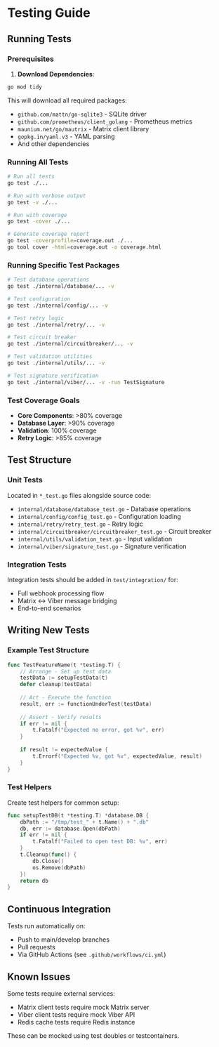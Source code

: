 # Testing Guide

## Running Tests

### Prerequisites

1. **Download Dependencies**:
```bash
go mod tidy
```

This will download all required packages:
- `github.com/mattn/go-sqlite3` - SQLite driver
- `github.com/prometheus/client_golang` - Prometheus metrics
- `maunium.net/go/mautrix` - Matrix client library
- `gopkg.in/yaml.v3` - YAML parsing
- And other dependencies

### Running All Tests

```bash
# Run all tests
go test ./...

# Run with verbose output
go test -v ./...

# Run with coverage
go test -cover ./...

# Generate coverage report
go test -coverprofile=coverage.out ./...
go tool cover -html=coverage.out -o coverage.html
```

### Running Specific Test Packages

```bash
# Test database operations
go test ./internal/database/... -v

# Test configuration
go test ./internal/config/... -v

# Test retry logic
go test ./internal/retry/... -v

# Test circuit breaker
go test ./internal/circuitbreaker/... -v

# Test validation utilities
go test ./internal/utils/... -v

# Test signature verification
go test ./internal/viber/... -v -run TestSignature
```

### Test Coverage Goals

- **Core Components**: >80% coverage
- **Database Layer**: >90% coverage
- **Validation**: 100% coverage
- **Retry Logic**: >85% coverage

## Test Structure

### Unit Tests

Located in `*_test.go` files alongside source code:

- `internal/database/database_test.go` - Database operations
- `internal/config/config_test.go` - Configuration loading
- `internal/retry/retry_test.go` - Retry logic
- `internal/circuitbreaker/circuitbreaker_test.go` - Circuit breaker
- `internal/utils/validation_test.go` - Input validation
- `internal/viber/signature_test.go` - Signature verification

### Integration Tests

Integration tests should be added in `test/integration/` for:
- Full webhook processing flow
- Matrix ↔ Viber message bridging
- End-to-end scenarios

## Writing New Tests

### Example Test Structure

```go
func TestFeatureName(t *testing.T) {
    // Arrange - Set up test data
    testData := setupTestData(t)
    defer cleanup(testData)
    
    // Act - Execute the function
    result, err := functionUnderTest(testData)
    
    // Assert - Verify results
    if err != nil {
        t.Fatalf("Expected no error, got %v", err)
    }
    
    if result != expectedValue {
        t.Errorf("Expected %v, got %v", expectedValue, result)
    }
}
```

### Test Helpers

Create test helpers for common setup:

```go
func setupTestDB(t *testing.T) *database.DB {
    dbPath := "/tmp/test_" + t.Name() + ".db"
    db, err := database.Open(dbPath)
    if err != nil {
        t.Fatalf("Failed to open test DB: %v", err)
    }
    t.Cleanup(func() {
        db.Close()
        os.Remove(dbPath)
    })
    return db
}
```

## Continuous Integration

Tests run automatically on:
- Push to main/develop branches
- Pull requests
- Via GitHub Actions (see `.github/workflows/ci.yml`)

## Known Issues

Some tests require external services:
- Matrix client tests require mock Matrix server
- Viber client tests require mock Viber API
- Redis cache tests require Redis instance

These can be mocked using test doubles or testcontainers.


